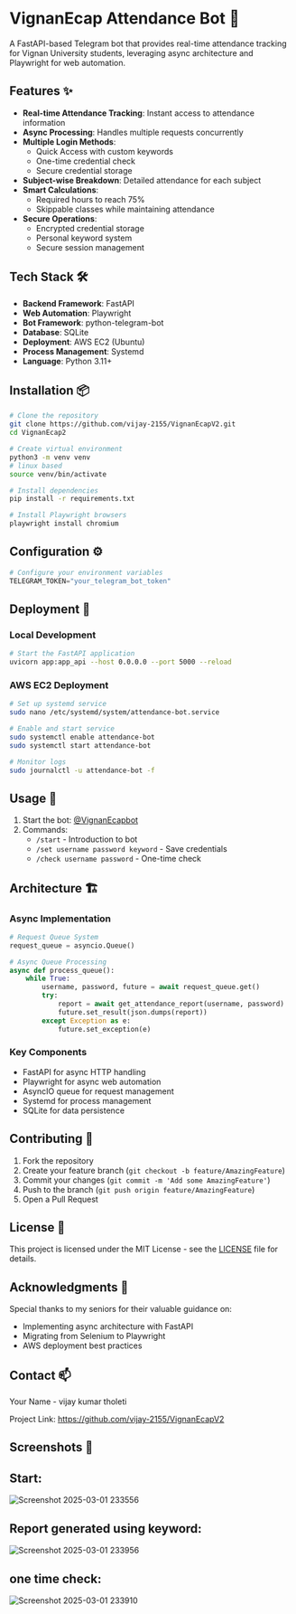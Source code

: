 # VignanEcap Attendance Bot 🤖

A FastAPI-based Telegram bot that provides real-time attendance tracking for Vignan University students, leveraging async architecture and Playwright for web automation.

## Features ✨

- **Real-time Attendance Tracking**: Instant access to attendance information
- **Async Processing**: Handles multiple requests concurrently
- **Multiple Login Methods**:
  - Quick Access with custom keywords
  - One-time credential check
  - Secure credential storage
- **Subject-wise Breakdown**: Detailed attendance for each subject
- **Smart Calculations**:
  - Required hours to reach 75%
  - Skippable classes while maintaining attendance
- **Secure Operations**:
  - Encrypted credential storage
  - Personal keyword system
  - Secure session management

## Tech Stack 🛠️

- **Backend Framework**: FastAPI
- **Web Automation**: Playwright
- **Bot Framework**: python-telegram-bot
- **Database**: SQLite
- **Deployment**: AWS EC2 (Ubuntu)
- **Process Management**: Systemd
- **Language**: Python 3.11+

## Installation 📦

```bash
# Clone the repository
git clone https://github.com/vijay-2155/VignanEcapV2.git
cd VignanEcap2

# Create virtual environment
python3 -m venv venv
# linux based
source venv/bin/activate

# Install dependencies
pip install -r requirements.txt

# Install Playwright browsers
playwright install chromium
```

## Configuration ⚙️

```python
# Configure your environment variables
TELEGRAM_TOKEN="your_telegram_bot_token"
```

## Deployment 🚀

### Local Development

```bash
# Start the FastAPI application
uvicorn app:app_api --host 0.0.0.0 --port 5000 --reload
```

### AWS EC2 Deployment

```bash
# Set up systemd service
sudo nano /etc/systemd/system/attendance-bot.service

# Enable and start service
sudo systemctl enable attendance-bot
sudo systemctl start attendance-bot

# Monitor logs
sudo journalctl -u attendance-bot -f
```

## Usage 📱

1. Start the bot: [@VignanEcapbot](https://t.me/VignanEcapbot)
2. Commands:
   - `/start` - Introduction to bot
   - `/set username password keyword` - Save credentials
   - `/check username password` - One-time check

## Architecture 🏗️

### Async Implementation
```python
# Request Queue System
request_queue = asyncio.Queue()

# Async Queue Processing
async def process_queue():
    while True:
        username, password, future = await request_queue.get()
        try:
            report = await get_attendance_report(username, password)
            future.set_result(json.dumps(report))
        except Exception as e:
            future.set_exception(e)
```

### Key Components
- FastAPI for async HTTP handling
- Playwright for async web automation
- AsyncIO queue for request management
- Systemd for process management
- SQLite for data persistence

## Contributing 🤝

1. Fork the repository
2. Create your feature branch (`git checkout -b feature/AmazingFeature`)
3. Commit your changes (`git commit -m 'Add some AmazingFeature'`)
4. Push to the branch (`git push origin feature/AmazingFeature`)
5. Open a Pull Request

## License 📄

This project is licensed under the MIT License - see the [LICENSE](LICENSE) file for details.

## Acknowledgments 🙏

Special thanks to my seniors for their valuable guidance on:
- Implementing async architecture with FastAPI
- Migrating from Selenium to Playwright
- AWS deployment best practices

## Contact 📫

Your Name - vijay kumar tholeti 

Project Link: https://github.com/vijay-2155/VignanEcapV2

## Screenshots 📸
## Start:
![Screenshot 2025-03-01 233556](https://github.com/user-attachments/assets/91f19676-cdcb-4e7a-bb95-2bea254716ee)


## Report generated using keyword:
![Screenshot 2025-03-01 233956](https://github.com/user-attachments/assets/1b46ca89-7c0c-458c-84d9-59c8b49aff35)

## one time check:
![Screenshot 2025-03-01 233910](https://github.com/user-attachments/assets/2f7b46fd-5021-4410-a3e3-0a808090107c)



